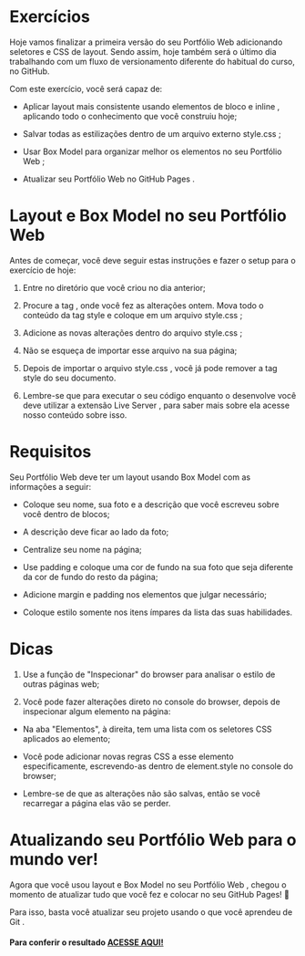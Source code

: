 # Exercícios

Hoje vamos finalizar a primeira versão do seu Portfólio Web adicionando seletores e CSS de layout. Sendo assim, hoje também será o último dia trabalhando com um fluxo de versionamento diferente do habitual do curso, no GitHub.

Com este exercício, você será capaz de:

- Aplicar layout mais consistente usando elementos de bloco e inline , aplicando todo o conhecimento que você construiu hoje;

- Salvar todas as estilizações dentro de um arquivo externo style.css ;

- Usar Box Model para organizar melhor os elementos no seu Portfólio Web ;

- Atualizar seu Portfólio Web no GitHub Pages .

# Layout e Box Model no seu Portfólio Web

Antes de começar, você deve seguir estas instruções e fazer o setup para o exercício de hoje:

1. Entre no diretório que você criou no dia anterior;

2. Procure a tag <style></style> , onde você fez as alterações ontem. Mova todo o conteúdo da tag style e coloque em um arquivo style.css ;

3. Adicione as novas alterações dentro do arquivo style.css ;

4. Não se esqueça de importar esse arquivo na sua página;

5. Depois de importar o arquivo style.css , você já pode remover a tag style do seu documento.

6. Lembre-se que para executar o seu código enquanto o desenvolve você deve utilizar a extensão Live Server , para saber mais sobre ela acesse nosso conteúdo sobre isso.

# Requisitos

Seu Portfólio Web deve ter um layout usando Box Model com as informações a seguir:

- Coloque seu nome, sua foto e a descrição que você escreveu sobre você dentro de blocos;

- A descrição deve ficar ao lado da foto;

- Centralize seu nome na página;

- Use padding e coloque uma cor de fundo na sua foto que seja diferente da cor de fundo do resto da página;

- Adicione margin e padding nos elementos que julgar necessário;

- Coloque estilo somente nos itens ímpares da lista das suas habilidades.

# Dicas

1. Use a função de "Inspecionar" do browser para analisar o estilo de outras páginas web;

2. Você pode fazer alterações direto no console do browser, depois de inspecionar algum elemento na página:

- Na aba "Elementos", à direita, tem uma lista com os seletores CSS aplicados ao elemento;

- Você pode adicionar novas regras CSS a esse elemento especificamente, escrevendo-as dentro de element.style no console do browser;

- Lembre-se de que as alterações não são salvas, então se você recarregar a página elas vão se perder.

# Atualizando seu Portfólio Web para o mundo ver!

Agora que você usou layout e Box Model no seu Portfólio Web , chegou o momento de atualizar tudo que você fez e colocar no seu GitHub Pages! 🎉

Para isso, basta você atualizar seu projeto usando o que você aprendeu de Git .

####  Para conferir o resultado [ACESSE AQUI!](https://tuzinf5.github.io/)
